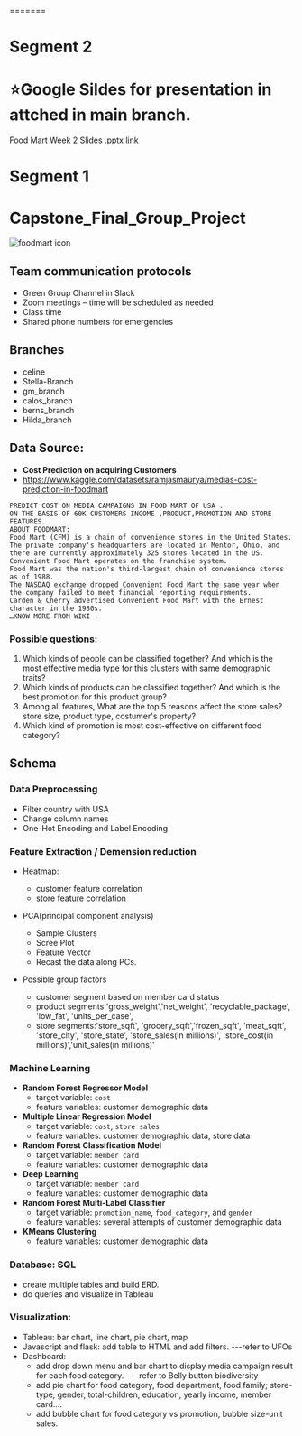 
=======
# Segment 2

# :star:Google Sildes for presentation in attched in main branch.                                                       
Food Mart Week 2 Slides .pptx [link](https://docs.google.com/presentation/d/1UI_9pxgMfpl1RURKctoKzbRbYXUVpgZSbE6YeuhFWNs/edit#slide=id.g16f1dbc7249_5_0)

# Segment 1

# Capstone_Final_Group_Project

![foodmart icon](https://user-images.githubusercontent.com/105877888/194212188-13bd50bd-f078-464c-8bbe-8e88598a0667.jpeg)

## Team communication protocols
- Green Group Channel in Slack
- Zoom meetings – time will be scheduled as needed
- Class time
-  Shared phone numbers for emergencies

## Branches
-	celine
-	Stella-Branch
-	gm_branch
-	calos_branch
-	berns_branch
-	Hilda_branch

## Data Source:
  - **Cost Prediction on acquiring Customers**
  - https://www.kaggle.com/datasets/ramjasmaurya/medias-cost-prediction-in-foodmart

  ```
  PREDICT COST ON MEDIA CAMPAIGNS IN FOOD MART OF USA .
  ON THE BASIS OF 60K CUSTOMERS INCOME ,PRODUCT,PROMOTION AND STORE FEATURES.
  ABOUT FOODMART:
  Food Mart (CFM) is a chain of convenience stores in the United States. The private company's headquarters are located in Mentor, Ohio, and there are currently approximately 325 stores located in the US. Convenient Food Mart operates on the franchise system.
  Food Mart was the nation's third-largest chain of convenience stores as of 1988.
  The NASDAQ exchange dropped Convenient Food Mart the same year when the company failed to meet financial reporting requirements.
  Carden & Cherry advertised Convenient Food Mart with the Ernest character in the 1980s.
  …KNOW MORE FROM WIKI .
  ```


### Possible questions:
  1. Which kinds of people can be classified together? And which is the most effective media type for this clusters with same demographic traits?
  2. Which kinds of products can be classified together? And which is the best promotion for this product group?
  3. Among all features, What are the top 5 reasons affect the store sales? store size, product type, costumer's property?
  4. Which kind of promotion is most cost-effective on different food category?


## Schema

### Data Preprocessing
  - Filter country with USA
  - Change column names
  - One-Hot Encoding and Label Encoding

###  Feature Extraction / Demension reduction
  - Heatmap:
    - customer feature correlation
    - store feature correlation 
    
  - PCA(principal component analysis)
    - Sample Clusters 
    - Scree Plot 
    - Feature Vector 
    - Recast the data along PCs. 

  - Possible group factors 
    - customer segment based on member card status
    - product segments:'gross_weight','net_weight', 'recyclable_package', 'low_fat', 'units_per_case',
    - store segments:'store_sqft', 'grocery_sqft','frozen_sqft', 'meat_sqft', 'store_city', 'store_state', 'store_sales(in millions)', 'store_cost(in millions)','unit_sales(in millions)'
  
### Machine Learning
- **Random Forest Regressor Model** 
  - target variable: `cost`
  - feature variables: customer demographic data
- **Multiple Linear Regression Model** 
  - target variable: `cost`, `store sales`
  - feature variables: customer demographic data, store data
- **Random Forest Classification Model**
  - target variable: `member card`
  - feature variables: customer demographic data
- **Deep Learning** 
  - target variable: `member card`
  - feature variables: customer demographic data
- **Random Forest Multi-Label Classifier**  
  - target variable: `promotion_name`, `food_category`, and `gender`
  - feature variables: several attempts of customer demographic data
- **KMeans Clustering**
  - feature variables: customer demographic data


### Database: SQL 
  - create multiple tables and build ERD.
  - do queries and visualize in Tableau
  
### Visualization: 
  - Tableau: bar chart, line chart, pie chart, map
  - Javascript and flask: add table to HTML and add filters. ---refer to UFOs
  - Dashboard: 
    - add drop down menu and bar chart to display media campaign result for each food category. --- refer to Belly button biodiversity
    - add pie chart for food category, food department, food family; store-type, gender, total-children, education, yearly income, member card....
    - add bubble chart for food category vs promotion, bubble size-unit sales. 
   
